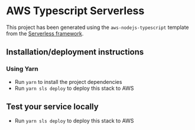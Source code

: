 # AWS Typescript Serverless

This project has been generated using the `aws-nodejs-typescript` template from the [Serverless framework](https://www.serverless.com/).


## Installation/deployment instructions

### Using Yarn

- Run `yarn` to install the project dependencies
- Run `yarn sls deploy` to deploy this stack to AWS

## Test your service locally
- Run `yarn sls deploy` to deploy this stack to AWS